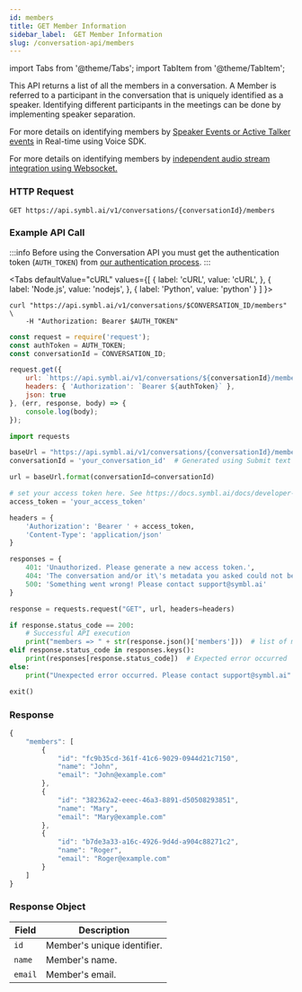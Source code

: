 ```yaml
---
id: members
title: GET Member Information
sidebar_label:  GET Member Information
slug: /conversation-api/members
---
```


import Tabs from '@theme/Tabs';
import TabItem from '@theme/TabItem';

This API returns a list of all the members in a conversation. A Member is referred to a participant in the conversation that is uniquely identified as a speaker. Identifying different participants in the meetings can be done by implementing speaker separation.

For more details on identifying members by [Speaker Events or Active Talker events](/docs/javascript-sdk/tutorials/push-speakerevents-get-summary-url) in Real-time using Voice SDK.

For more details on identifying members by [independent audio stream integration using Websocket.](/docs/streamingapi/overview/configuration)

### HTTP Request

`GET https://api.symbl.ai/v1/conversations/{conversationId}/members`

### Example API Call

:::info
Before using the Conversation API you must get the authentication token (`AUTH_TOKEN`) from [our authentication process](/docs/developer-tools/authentication).
:::

<Tabs
  defaultValue="cURL"
  values={[
    { label: 'cURL', value: 'cURL', },
    { label: 'Node.js', value: 'nodejs', },
    { label: 'Python', value: 'python' }
  ]
}>
<TabItem value="cURL">

```shell
curl "https://api.symbl.ai/v1/conversations/$CONVERSATION_ID/members" \
    -H "Authorization: Bearer $AUTH_TOKEN"
```

</TabItem>

<TabItem value="nodejs">

```js
const request = require('request');
const authToken = AUTH_TOKEN;
const conversationId = CONVERSATION_ID;

request.get({
    url: `https://api.symbl.ai/v1/conversations/${conversationId}/members`,
    headers: { 'Authorization': `Bearer ${authToken}` },
    json: true
}, (err, response, body) => {
    console.log(body);
});
```

</TabItem>
<TabItem value="python">

```py
import requests

baseUrl = "https://api.symbl.ai/v1/conversations/{conversationId}/members"
conversationId = 'your_conversation_id'  # Generated using Submit text end point

url = baseUrl.format(conversationId=conversationId)

# set your access token here. See https://docs.symbl.ai/docs/developer-tools/authentication
access_token = 'your_access_token'

headers = {
    'Authorization': 'Bearer ' + access_token,
    'Content-Type': 'application/json'
}

responses = {
    401: 'Unauthorized. Please generate a new access token.',
    404: 'The conversation and/or it\'s metadata you asked could not be found, please check the input provided',
    500: 'Something went wrong! Please contact support@symbl.ai'
}

response = requests.request("GET", url, headers=headers)

if response.status_code == 200:
    # Successful API execution
    print("members => " + str(response.json()['members']))  # list of member object containing fields id, name, email.
elif response.status_code in responses.keys():
    print(responses[response.status_code])  # Expected error occurred
else:
    print("Unexpected error occurred. Please contact support@symbl.ai" + ", Debug Message => " + str(response.text))

exit()
```

</TabItem>
</Tabs>


### Response

```javascript
{
    "members": [
        {
            "id": "fc9b35cd-361f-41c6-9029-0944d21c7150",
            "name": "John",
            "email": "John@example.com"
        },
        {
            "id": "382362a2-eeec-46a3-8891-d50508293851",
            "name": "Mary",
            "email": "Mary@example.com"
        },
        {
            "id": "b7de3a33-a16c-4926-9d4d-a904c88271c2",
            "name": "Roger",
            "email": "Roger@example.com"
        }
    ]
}
```



### Response Object

Field  | Description
---------- | ------- |
```id``` | Member's unique identifier.
```name``` | Member's name.
```email``` | Member's email.
